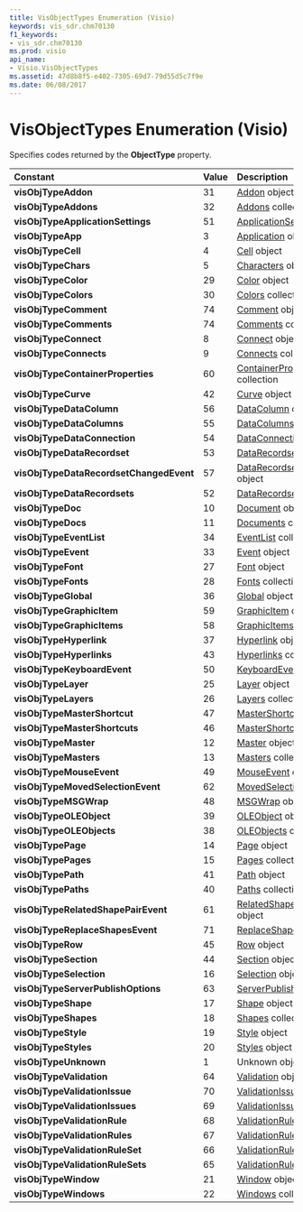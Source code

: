 ```yaml
---
title: VisObjectTypes Enumeration (Visio)
keywords: vis_sdr.chm70130
f1_keywords:
- vis_sdr.chm70130
ms.prod: visio
api_name:
- Visio.VisObjectTypes
ms.assetid: 47d8b8f5-e402-7305-69d7-79d55d5c7f9e
ms.date: 06/08/2017
---
```



# VisObjectTypes Enumeration (Visio)

Specifies codes returned by the  **ObjectType** property.



|**Constant**|**Value**|**Description**|
|:-----|:-----|:-----|
| **visObjTypeAddon**|31|[Addon](Visio.Addon.md) object|
| **visObjTypeAddons**|32|[Addons](Visio.Addons.md) collection|
| **visObjTypeApplicationSettings**|51|[ApplicationSettings](Visio.ApplicationSettings.md) object|
| **visObjTypeApp**|3|[Application](Visio.Application.md) object|
| **visObjTypeCell**|4|[Cell](Visio.Cell.md) object|
| **visObjTypeChars**|5|[Characters](Visio.Characters.md) object|
| **visObjTypeColor**|29|[Color](Visio.Color.md) object|
| **visObjTypeColors**|30|[Colors](Visio.Colors.md) collection|
| **visObjTypeComment**|74|[Comment](Visio.comment.md) object|
| **visObjTypeComments**|74|[Comments](Visio.comments.md) collection|
| **visObjTypeConnect**|8|[Connect](Visio.Connect.md) object|
| **visObjTypeConnects**|9|[Connects](Visio.Connects.md) collection|
| **visObjTypeContainerProperties**|60|[ContainerProperties](Visio.ContainerProperties.md) collection|
| **visObjTypeCurve**|42|[Curve](Visio.Curve.md) object|
| **visObjTypeDataColumn**|56|[DataColumn](Visio.DataColumn.md) object|
| **visObjTypeDataColumns**|55|[DataColumns](Visio.DataColumns.md) collection|
| **visObjTypeDataConnection**|54|[DataConnection](Visio.DataConnection.md) object|
| **visObjTypeDataRecordset**|53|[DataRecordset](Visio.DataRecordset.md) object|
| **visObjTypeDataRecordsetChangedEvent**|57|[DataRecordsetChangedEvent](datarecordsetchangedVisio.Event.md) object|
| **visObjTypeDataRecordsets**|52|[DataRecordsets](Visio.DataRecordsets.md) collection|
| **visObjTypeDoc**|10|[Document](Visio.Document.md) object|
| **visObjTypeDocs**|11|[Documents](Visio.Documents.md) collection|
| **visObjTypeEventList**|34|[EventList](Visio.EventList.md) collection|
| **visObjTypeEvent**|33|[Event](Visio.Event.md) object|
| **visObjTypeFont**|27|[Font](Visio.Font.md) object|
| **visObjTypeFonts**|28|[Fonts](Visio.Fonts.md) collection|
| **visObjTypeGlobal**|36|[Global](Visio.Global.md) object|
| **visObjTypeGraphicItem**|59|[GraphicItem](Visio.GraphicItem.md) object|
| **visObjTypeGraphicItems**|58|[GraphicItems](Visio.GraphicItems.md) collection|
| **visObjTypeHyperlink**|37|[Hyperlink](Visio.Hyperlink.md) object|
| **visObjTypeHyperlinks**|43|[Hyperlinks](Visio.Hyperlinks.md) collection|
| **visObjTypeKeyboardEvent**|50|[KeyboardEvent](Visio.KeyboardEvent.md) object|
| **visObjTypeLayer**|25|[Layer](Visio.Layer.md) object|
| **visObjTypeLayers**|26|[Layers](Visio.Layers.md) collection|
| **visObjTypeMasterShortcut**|47|[MasterShortcut](Visio.MasterShortcut.md) object|
| **visObjTypeMasterShortcuts**|46|[MasterShortcuts](Visio.MasterShortcuts.md) collection|
| **visObjTypeMaster**|12|[Master](Visio.Master.md) object|
| **visObjTypeMasters**|13|[Masters](Visio.Masters.md) collection|
| **visObjTypeMouseEvent**|49|[MouseEvent](Visio.MouseEvent.md) object|
| **visObjTypeMovedSelectionEvent**|62|[MovedSelectionEvent](Visio.MovedSelectionEvent.md) object|
| **visObjTypeMSGWrap**|48|[MSGWrap](Visio.MSGWrap.md) object|
| **visObjTypeOLEObject**|39|[OLEObject](Visio.OLEObject.md) object|
| **visObjTypeOLEObjects**|38|[OLEObjects](Visio.OLEObjects.md) collection|
| **visObjTypePage**|14|[Page](Visio.Page.md) object|
| **visObjTypePages**|15|[Pages](Visio.Pages.md) collection|
| **visObjTypePath**|41|[Path](Visio.Path.md) object|
| **visObjTypePaths**|40|[Paths](Visio.Paths.md) collection|
| **visObjTypeRelatedShapePairEvent**|61|[RelatedShapePairEvent](Visio.RelatedShapePairEvent.md) object|
| **visObjTypeReplaceShapesEvent**|71|[ReplaceShapesEvent](replaceshapesVisio.Event.md) object|
| **visObjTypeRow**|45|[Row](Visio.Row.md) object|
| **visObjTypeSection**|44|[Section](Visio.Section.md) object|
| **visObjTypeSelection**|16|[Selection](Visio.Selection.md) object|
| **visObjTypeServerPublishOptions**|63|[ServerPublishOptions](Visio.ServerPublishOptions.md) object|
| **visObjTypeShape**|17|[Shape](Visio.Shape.md) object|
| **visObjTypeShapes**|18|[Shapes](Visio.Shapes.md) collection|
| **visObjTypeStyle**|19|[Style](Visio.Style.md) object|
| **visObjTypeStyles**|20|[Styles](Visio.Styles.md) object|
| **visObjTypeUnknown**|1|Unknown object|
| **visObjTypeValidation**|64|[Validation](Visio.Validation.md) object|
| **visObjTypeValidationIssue**|70|[ValidationIssue](Visio.ValidationIssue.md) object|
| **visObjTypeValidationIssues**|69|[ValidationIssues](Visio.ValidationIssues.md) collection|
| **visObjTypeValidationRule**|68|[ValidationRule](Visio.ValidationRule.md) object|
| **visObjTypeValidationRules**|67|[ValidationRules](Visio.ValidationRules.md) collection|
| **visObjTypeValidationRuleSet**|66|[ValidationRuleSet](Visio.ValidationRuleSet.md) object|
| **visObjTypeValidationRuleSets**|65|[ValidationRuleSets](Visio.ValidationRuleSets.md) collection|
| **visObjTypeWindow**|21|[Window](Visio.Window.md) object|
| **visObjTypeWindows**|22|[Windows](Visio.Windows.md) collection|

